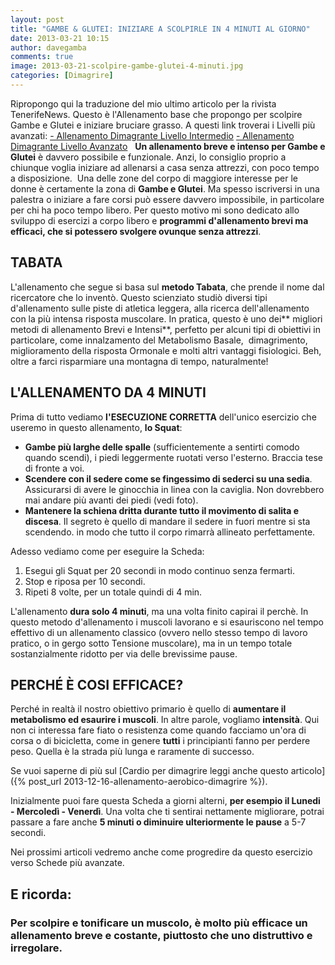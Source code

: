 ```yaml
---
layout: post
title: "GAMBE & GLUTEI: INIZIARE A SCOLPIRLE IN 4 MINUTI AL GIORNO"
date: 2013-03-21 10:15
author: davegamba
comments: true
image: 2013-03-21-scolpire-gambe-glutei-4-minuti.jpg
categories: [Dimagrire]
---
```

Ripropongo qui la traduzione del mio ultimo articolo per la rivista TenerifeNews. Questo è l'Allenamento base che propongo per scolpire Gambe e Glutei e iniziare bruciare grasso. A questi link troverai i Livelli più avanzati: [- Allenamento Dimagrante Livello Intermedio](https://www.davegamba.com/allenamento-dimagrire-casa-2/ "ALLENAMENTO PER DIMAGRIRE AL FEMMINILE – LIVELLO INTERMEDIO") [- Allenamento Dimagrante Livello Avanzato](https://www.davegamba.com/allenamento-dimagrire-casa-3/ "ALLENAMENTO PER DIMAGRIRE AL FEMMINILE – LIVELLO AVANZATO")   **Un allenamento breve e intenso per Gambe e Glutei** è davvero possibile e funzionale. Anzi, lo consiglio proprio a chiunque voglia iniziare ad allenarsi a casa senza attrezzi, con poco tempo a disposizione.  Una delle zone del corpo di maggiore interesse per le donne è certamente la zona di **Gambe e Glutei**. Ma spesso iscriversi in una palestra o iniziare a fare corsi può essere davvero impossibile, in particolare per chi ha poco tempo libero. Per questo motivo mi sono dedicato allo sviluppo di esercizi a corpo libero e **programmi d'allenamento brevi ma efficaci, che si potessero svolgere ovunque senza attrezzi**.  

## TABATA

L'allenamento che segue si basa sul **metodo Tabata**, che prende il nome dal ricercatore che lo inventò. Questo scienziato studiò diversi tipi d'allenamento sulle piste di atletica leggera, alla ricerca dell'allenamento con la più intensa risposta muscolare. In pratica, questo è uno dei** migliori metodi di allenamento Brevi e Intensi**, perfetto per alcuni tipi di obiettivi in particolare, come innalzamento del Metabolismo Basale,  dimagrimento, miglioramento della risposta Ormonale e molti altri vantaggi fisiologici. Beh, oltre a farci risparmiare una montagna di tempo, naturalmente!  

## L'ALLENAMENTO DA 4 MINUTI

Prima di tutto vediamo **l'ESECUZIONE CORRETTA** dell'unico esercizio che useremo in questo allenamento, **lo Squat**:

*	**Gambe più larghe delle spalle** (sufficientemente a sentirti comodo quando scendi), i piedi leggermente ruotati verso l'esterno. Braccia tese di fronte a voi.
*	**Scendere con il sedere come se fingessimo di sederci su una sedia**. Assicurarsi di avere le ginocchia in linea con la caviglia. Non dovrebbero mai andare più avanti dei piedi (vedi foto).
*	**Mantenere la schiena dritta durante tutto il movimento di salita e discesa**. Il segreto è quello di mandare il sedere in fuori mentre si sta scendendo. in modo che tutto il corpo rimarrà allineato perfettamente.

Adesso vediamo come per eseguire la Scheda:

1. Esegui gli Squat per 20 secondi in modo continuo senza fermarti.
2. Stop e riposa per 10 secondi.
3. Ripeti 8 volte, per un totale quindi di 4 min.

L'allenamento **dura solo 4 minuti**, ma una volta finito capirai il perchè. In questo metodo d'allenamento i muscoli lavorano e si esauriscono nel tempo effettivo di un allenamento classico (ovvero nello stesso tempo di lavoro pratico, o in gergo sotto Tensione muscolare), ma in un tempo totale sostanzialmente ridotto per via delle brevissime pause.

## PERCHÉ È COSI EFFICACE?

Perché in realtà il nostro obiettivo primario è quello di **aumentare il metabolismo ed esaurire i muscoli**. In altre parole, vogliamo **intensità**. Qui non ci interessa fare fiato o resistenza come quando facciamo un'ora di corsa o di bicicletta, come in genere **tutti** i principianti fanno per perdere peso. Quella è la strada più lunga e raramente di successo.

Se vuoi saperne di più sul [Cardio per dimagrire leggi anche questo articolo]({% post_url 2013-12-16-allenamento-aerobico-dimagrire %}).

Inizialmente puoi fare questa Scheda a giorni alterni, **per esempio il Lunedi - Mercoledì - Venerdì**. Una volta che ti sentirai nettamente migliorare, potrai passare a fare anche **5 minuti o diminuire ulteriormente le pause** a 5-7 secondi.

Nei prossimi articoli vedremo anche come progredire da questo esercizio verso Schede più avanzate.

## E ricorda:

### Per scolpire e tonificare un muscolo, è molto più efficace un allenamento breve e costante, piuttosto che uno distruttivo e irregolare.